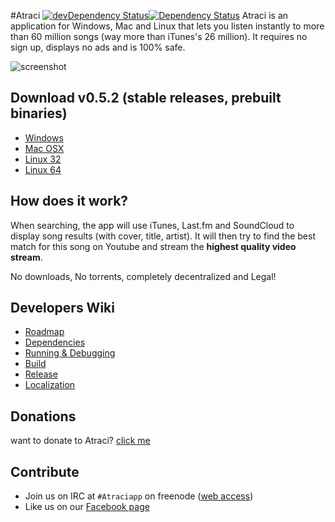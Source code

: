 #Atraci [![devDependency Status](https://david-dm.org/Atraci/Atraci/dev-status.svg)](https://david-dm.org/Atraci/Atraci#info=devDependencies)[![Dependency Status](https://david-dm.org/Atraci/Atraci.svg?theme=shields.io)](https://david-dm.org/Atraci/Atraci)
Atraci is an application for Windows, Mac and Linux that lets you listen instantly to more than 60 million songs (way more than iTunes's 26 million). It requires no sign up, displays no ads and is 100% safe. 

![screenshot](http://i.imgur.com/0QWv4Y8.jpg)

## Download v0.5.2 (stable releases, prebuilt binaries)
- [Windows](https://github.com/Atraci/Atraci/blob/gh-pages/releases/0.5.2/win/Atraci.exe?raw=true)
- [Mac OSX](https://github.com/Atraci/Atraci/blob/gh-pages/releases/0.5.2/mac/Atraci.zip?raw=true)
- [Linux 32](https://github.com/Atraci/Atraci/blob/gh-pages/releases/0.5.2/linux32/Atraci.tgz?raw=true)
- [Linux 64](https://github.com/Atraci/Atraci/blob/gh-pages/releases/0.5.2/linux64/Atraci.tgz?raw=true)

## How does it work?

When searching, the app will use iTunes, Last.fm and SoundCloud to display song results (with cover, title, artist). It will then try to find the best match for this song on Youtube and stream the **highest quality video stream**.

No downloads, No torrents, completely decentralized and Legal!

## Developers Wiki
- [Roadmap](https://github.com/Atraci/Atraci/wiki/Atraci-Roadmap)
- [Dependencies](https://github.com/Atraci/Atraci/wiki/Dependencies)
- [Running & Debugging](https://github.com/Atraci/Atraci/wiki/Running-&-Debugging)
- [Build](https://github.com/Atraci/Atraci/wiki/Build)
- [Release](https://github.com/Atraci/Atraci/wiki/Release)
- [Localization](https://github.com/Atraci/Atraci/wiki/Localization)

## Donations
want to donate to Atraci? [click me](https://github.com/Atraci/Atraci/wiki/Donations)

## Contribute

- Join us on IRC at `#Atraciapp` on freenode ([web access](http://webchat.freenode.net/?channels=Atraciapp))
- Like us on our [Facebook page](https://www.facebook.com/GetAtraci)
